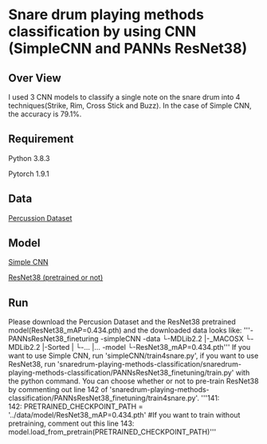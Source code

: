 # Snare drum playing methods classification by using CNN (SimpleCNN and PANNs ResNet38)
## Over View
I used  3 CNN models to classify a single note on the snare drum into 4 techniques(Strike, Rim, Cross Stick and Buzz). In the case of Simple CNN, the accuracy is 79.1%.

## Requirement
Python 3.8.3

Pytorch 1.9.1

## Data
[Percussion Dataset](http://www.mattprockup.com/percussion-dataset)

## Model
[Simple CNN](https://github.com/musikalkemist/pytorchforaudio)

[ResNet38 (pretrained or not)](https://github.com/qiuqiangkong/audioset_tagging_cnn)

## Run
Please download the Percusion Dataset and the ResNet38 pretrained model(ResNet38_mAP=0.434.pth) and the downloaded data looks like:
'''-PANNsResNet38_fineturing
-simpleCNN
-data
  └-MDLib2.2
     |-_MACOSX
     └-MDLib2.2
        |-Sorted
        | └-...
        |...
-model
  └-ResNet38_mAP=0.434.pth'''
If you want to use Simple CNN, run 'simpleCNN/train4snare.py', if you want to use ResNet38, run 'snaredrum-playing-methods-classification/snaredrum-playing-methods-classification/PANNsResNet38_finetuning/train.py' with the python command.
You can choose whether or not to pre-train ResNet38 by commenting out line 142 of 'snaredrum-playing-methods-classification/PANNsResNet38_finetuning/train4snare.py'.
'''141:  
142:    PRETRAINED_CHECKPOINT_PATH = '../data/model/ResNet38_mAP=0.434.pth' #If you want to train without pretraining, comment out this line
143:    model.load_from_pretrain(PRETRAINED_CHECKPOINT_PATH)'''

